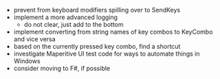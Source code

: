 ﻿- prevent from keyboard modifiers spilling over to SendKeys 
- implement a more advanced logging
    - do not clear, just add to the bottom
- implement converting from string names of key combos to KeyCombo 
  and vice versa
- based on the currently pressed key combo, find a shortcut
- investigate Maperitive UI test code for ways to automate things in Windows
- consider moving to F#, if possible
